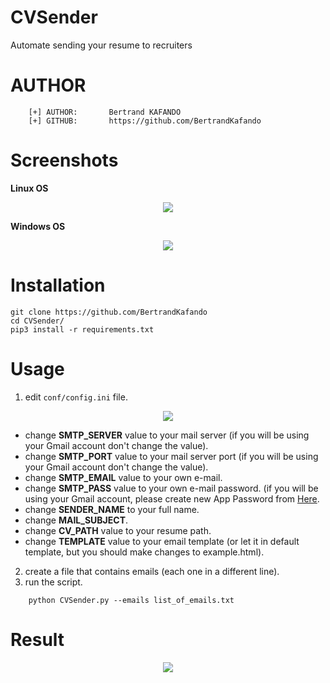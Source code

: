 # CVSender
Automate sending your resume to recruiters

# AUTHOR 
```
    [+] AUTHOR:       Bertrand KAFANDO
    [+] GITHUB:       https://github.com/BertrandKafando
```

# Screenshots
<strong align="center">Linux OS</strong>

<p align="center">
    <img src="image/im.png">
</p>

<strong align="center">Windows OS</strong>

<p align="center">
    <img src="image/im-p.png">
</p>

# Installation
```
git clone https://github.com/BertrandKafando
cd CVSender/
pip3 install -r requirements.txt
```

# Usage

1. edit <code>conf/config.ini</code> file.
<p align="center">
    <img src="https://i.ibb.co/nRZbszG/Screenshot-select-area-20210706125503.png">
</p>

- change <strong>SMTP_SERVER</strong> value to your mail server (if you will be using your Gmail account don't change the value).
- change <strong>SMTP_PORT</strong> value to your mail server port (if you will be using your Gmail account don't change the value).
- change <strong>SMTP_EMAIL</strong> value to your own e-mail.
- change <strong>SMTP_PASS</strong> value to your own e-mail password. (if you will be using your Gmail account, please create new App Password from <a href="https://myaccount.google.com/apppasswords">Here</a>.
- change <strong>SENDER_NAME</strong> to your full name.
- change <strong>MAIL_SUBJECT</strong>.
- change <strong>CV_PATH</strong> value to your resume path.
- change <strong>TEMPLATE</strong> value to your email template (or let it in default template, but you should make changes to example.html).

2. create a file that contains emails (each one in a different line).
3. run the script.
```
    python CVSender.py --emails list_of_emails.txt
```

# Result
<p align="center">
    <img src="https://i.ibb.co/YTJdY5n/Screenshot-select-area-20210706144431.png">
</p>
